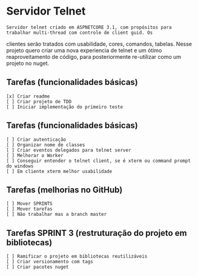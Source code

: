 ﻿# Servidor Telnet

    Servidor telnet criado em ASPNETCORE 3.1, com propósitos para trabalhar multi-thread com controle de client guid. Os 
clientes serão tratados com usabilidade, cores, comandos, tabelas.
    Nesse projeto quero criar uma nova experiencia de telnet e um ótimo reaproveitamento de código, para posteriormente
re-utilizar como um projeto no nuget.

## Tarefas (funcionalidades básicas)
    [x] Criar readme
    [ ] Criar projeto de TDD
    [ ] Iniciar implementação do primeiro teste

## Tarefas (funcionalidades básicas)
    [ ] Criar autenticação
    [ ] Organizar nome de classes
    [ ] Criar eventos delegados para telnet server
    [ ] Melhorar o Worker
    [ ] Conseguir entender o telnet client, se é xterm ou command prompt do windows
    [ ] Em cliente xterm melhor usabilidade
    
##  Tarefas (melhorias no GitHub)
    [ ] Mover SPRINTS
    [ ] Mover tarefas
    [ ] Não trabalhar mas a branch master

## Tarefas SPRINT 3 (restruturação do projeto em bibliotecas)
    [ ] Ramificar o projeto em bibliotecas reutilizáveis
    [ ] Criar versionamento com tags
    [ ] Criar pacotes nuget